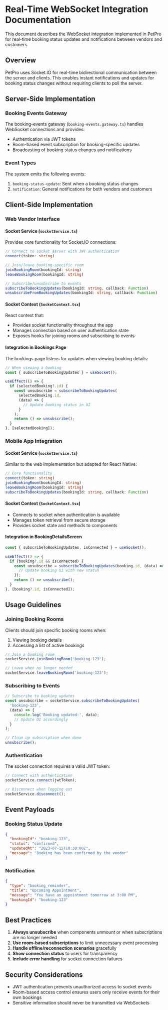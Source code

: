 # Real-Time WebSocket Integration Documentation

This document describes the WebSocket integration implemented in PetPro for real-time booking status updates and notifications between vendors and customers.

## Overview

PetPro uses Socket.IO for real-time bidirectional communication between the server and clients. This enables instant notifications and updates for booking status changes without requiring clients to poll the server.

## Server-Side Implementation

### Booking Events Gateway

The booking-events gateway (`booking-events.gateway.ts`) handles WebSocket connections and provides:

- Authentication via JWT tokens
- Room-based event subscription for booking-specific updates
- Broadcasting of booking status changes and notifications

### Event Types

The system emits the following events:

1. `booking-status-update`: Sent when a booking status changes
2. `notification`: General notifications for both vendors and customers

## Client-Side Implementation

### Web Vendor Interface

#### Socket Service (`socketService.ts`)

Provides core functionality for Socket.IO connections:

```typescript
// Connect to socket server with JWT authentication
connect(token: string)

// Join/leave booking-specific room
joinBookingRoom(bookingId: string)
leaveBookingRoom(bookingId: string)

// Subscribe/unsubscribe to events
subscribeToBookingUpdates(bookingId: string, callback: Function)
unsubscribeFromBookingUpdates(bookingId: string, callback: Function)
```

#### Socket Context (`SocketContext.tsx`)

React context that:

- Provides socket functionality throughout the app
- Manages connection based on user authentication state
- Exposes hooks for joining rooms and subscribing to events

#### Integration in Bookings Page

The bookings page listens for updates when viewing booking details:

```typescript
// When viewing a booking
const { subscribeToBookingUpdates } = useSocket();

useEffect(() => {
  if (selectedBooking?.id) {
    const unsubscribe = subscribeToBookingUpdates(
      selectedBooking.id, 
      (data) => {
        // Update booking status in UI
      }
    );
    return () => unsubscribe();
  }
}, [selectedBooking]);
```

### Mobile App Integration

#### Socket Service (`socketService.ts`)

Similar to the web implementation but adapted for React Native:

```typescript
// Core functionality
connect(token: string)
joinBookingRoom(bookingId: string)
leaveBookingRoom(bookingId: string)
subscribeToBookingUpdates(bookingId: string, callback: Function)
```

#### Socket Context (`SocketContext.tsx`)

- Connects to socket when authentication is available
- Manages token retrieval from secure storage
- Provides socket state and methods to components

#### Integration in BookingDetailsScreen

```typescript
const { subscribeToBookingUpdates, isConnected } = useSocket();

useEffect(() => {
  if (booking?.id && isConnected) {
    const unsubscribe = subscribeToBookingUpdates(booking.id, (data) => {
      // Update booking UI with new status
    });
    return () => unsubscribe();
  }
}, [booking?.id, isConnected]);
```

## Usage Guidelines

### Joining Booking Rooms

Clients should join specific booking rooms when:

1. Viewing booking details
2. Accessing a list of active bookings

```typescript
// Join a booking room
socketService.joinBookingRoom('booking-123');

// Leave when no longer needed
socketService.leaveBookingRoom('booking-123');
```

### Subscribing to Events

```typescript
// Subscribe to booking updates
const unsubscribe = socketService.subscribeToBookingUpdates(
  'booking-123',
  (data) => {
    console.log('Booking updated:', data);
    // Update UI accordingly
  }
);

// Clean up subscription when done
unsubscribe();
```

### Authentication

The socket connection requires a valid JWT token:

```typescript
// Connect with authentication
socketService.connect(jwtToken);

// Disconnect when logging out
socketService.disconnect();
```

## Event Payloads

### Booking Status Update

```json
{
  "bookingId": "booking-123",
  "status": "confirmed",
  "updatedAt": "2023-07-15T10:30:00Z",
  "message": "Booking has been confirmed by the vendor"
}
```

### Notification

```json
{
  "type": "booking_reminder",
  "title": "Upcoming Appointment",
  "message": "You have an appointment tomorrow at 3:00 PM",
  "bookingId": "booking-123"
}
```

## Best Practices

1. **Always unsubscribe** when components unmount or when subscriptions are no longer needed
2. **Use room-based subscriptions** to limit unnecessary event processing
3. **Handle offline/reconnection scenarios** gracefully
4. **Show connection status** to users for transparency
5. **Include error handling** for socket connection failures

## Security Considerations

- JWT authentication prevents unauthorized access to socket events
- Room-based access control ensures users only receive events for their own bookings
- Sensitive information should never be transmitted via WebSockets
